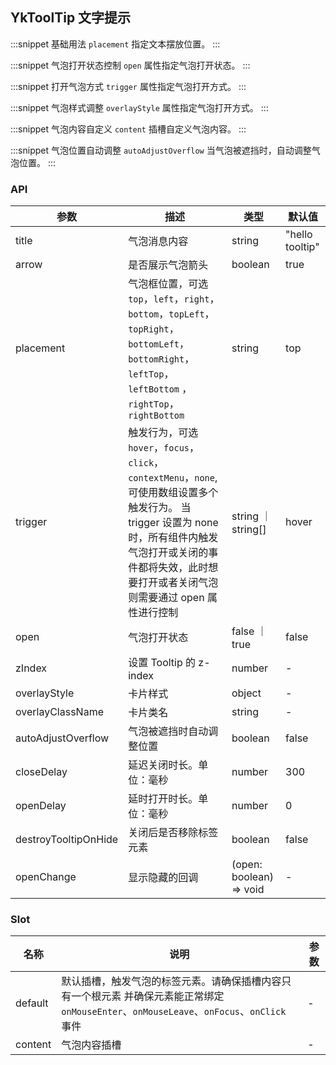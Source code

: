 ## YkToolTip 文字提示

:::snippet
基础用法
`placement` 指定文本摆放位置。
<TooltipDefault/>
:::

:::snippet
气泡打开状态控制
`open` 属性指定气泡打开状态。
<TooltipOpen/>
:::

:::snippet
打开气泡方式
`trigger` 属性指定气泡打开方式。
<TooltipTrigger/>
:::

:::snippet
气泡样式调整
`overlayStyle` 属性指定气泡打开方式。
<TooltipStyle/>
:::

:::snippet
气泡内容自定义
`content` 插槽自定义气泡内容。
<TooltipSlot/>
:::

:::snippet
气泡位置自动调整
`autoAdjustOverflow` 当气泡被遮挡时，自动调整气泡位置。
<TooltipPosition/>
:::

### API

| 参数                 | 描述                                                                                                                                                                                                                      | 类型                    | 默认值          |
| -------------------- | ------------------------------------------------------------------------------------------------------------------------------------------------------------------------------------------------------------------------- | ----------------------- | --------------- |
| title                | 气泡消息内容                                                                                                                                                                                                              | string                  | "hello tooltip" |
| arrow                | 是否展示气泡箭头                                                                                                                                                                                                          | boolean                 | true            |
| placement            | 气泡框位置，可选 `top`，`left`，`right`，`bottom`，`topLeft`，`topRight`，`bottomLeft`，`bottomRight`，`leftTop`，`leftBottom` ，`rightTop`，`rightBottom`                                                                | string                  | top             |
| trigger              | 触发行为，可选 `hover`，`focus`，`click`，`contextMenu`，`none`, 可使用数组设置多个触发行为。 当 trigger 设置为 none 时，所有组件内触发气泡打开或关闭的事件都将失效，此时想要打开或者关闭气泡则需要通过 open 属性进行控制 | string ｜ string[]      | hover           |
| open                 | 气泡打开状态                                                                                                                                                                                                              | false ｜ true           | false           |
| zIndex               | 设置 Tooltip 的 z-index                                                                                                                                                                                                   | number                  | -               |
| overlayStyle         | 卡片样式                                                                                                                                                                                                                  | object                  | -               |
| overlayClassName     | 卡片类名                                                                                                                                                                                                                  | string                  | -               |
| autoAdjustOverflow   | 气泡被遮挡时自动调整位置                                                                                                                                                                                                  | boolean                 | false           |
| closeDelay           | 延迟关闭时长。单位：毫秒                                                                                                                                                                                                  | number                  | 300             |
| openDelay            | 延时打开时长。单位：毫秒                                                                                                                                                                                                  | number                  | 0               |
| destroyTooltipOnHide | 关闭后是否移除标签元素                                                                                                                                                                                                    | boolean                 | false           |
| openChange           | 显示隐藏的回调                                                                                                                                                                                                            | (open: boolean) => void | -               |

### Slot

| 名称    | 说明                                                                                                                                      | 参数 |
| ------- | ----------------------------------------------------------------------------------------------------------------------------------------- | ---- |
| default | 默认插槽，触发气泡的标签元素。请确保插槽内容只有一个根元素 并确保元素能正常绑定 `onMouseEnter`、`onMouseLeave`、`onFocus`、`onClick` 事件 | -    |
| content | 气泡内容插槽                                                                                                                              | -    |
